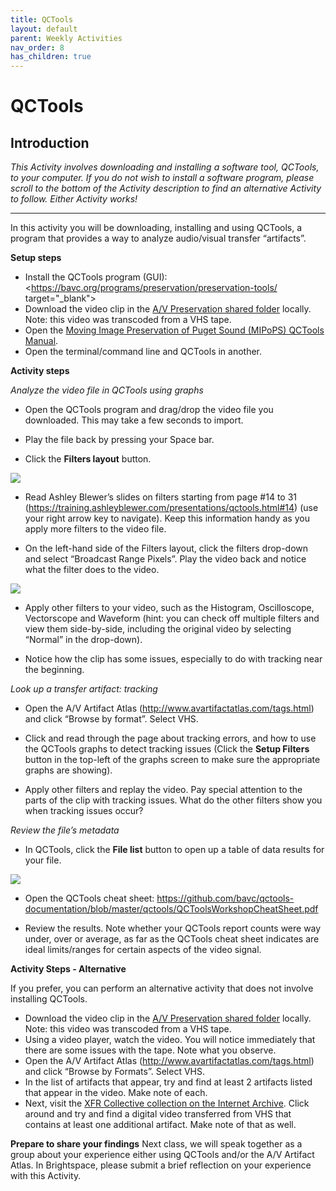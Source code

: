 ```yaml
---
title: QCTools
layout: default
parent: Weekly Activities
nav_order: 8
has_children: true
---
```


# QCTools

## Introduction

_This Activity involves downloading and installing a software tool, QCTools, to your computer. If you do not wish to install a software program, please scroll to the bottom of the Activity description to find an alternative Activity to follow. Either Activity works!_

---

In this activity you will be downloading, installing and using QCTools, a program that provides a way to analyze audio/visual transfer “artifacts”.

**Setup steps**
- Install the QCTools program (GUI): <https://bavc.org/programs/preservation/preservation-tools/ target="_blank">
- Download the video clip in the [A/V Preservation shared folder](https://drive.google.com/drive/folders/1im0K8WUMlUDFHWGxE3jDFQ113O6NOtvt) locally. Note: this video was transcoded from a VHS tape.
- Open the <a href="https://sustainableheritagenetwork.org/system/files/atoms/file/QCTools%20Manual%20(Printable%20Version).pdf" target="_blank">Moving Image Preservation of Puget Sound (MIPoPS) QCTools Manual</a>.
- Open the terminal/command line and QCTools in another.

**Activity steps**

_Analyze the video file in QCTools using graphs_

- Open the QCTools program and drag/drop the video file you downloaded. This may take a few seconds to import.

- Play the file back by pressing your Space bar.

- Click the **Filters layout** button.

![](https://lh7-us.googleusercontent.com/TsSqxeMJmurMBhPsRZgs0KpWUIKhxK9QIRqj5k1a56gku4Drp7gj6KohX5umB2c8CMcedL03BNpRkCXoQO7_84Cil6-QQ6c383reMGsSSaPPrphGo6cjlFudj0ryili84F0H73eHvPRB5_XYGjtYhvY)

- Read Ashley Blewer’s slides on filters starting from page #14 to 31 (<https://training.ashleyblewer.com/presentations/qctools.html#14>) (use your right arrow key to navigate). Keep this information handy as you apply more filters to the video file.

- On the left-hand side of the Filters layout, click the filters drop-down and select “Broadcast Range Pixels”. Play the video back and notice what the filter does to the video.

![](https://lh7-us.googleusercontent.com/r8F16tzUqhLECMLISSFdQDly5ZkhVprFeuAxu-87N5xOdTJlq36Xr5g3XcDyLJGQZQDGOuib6drsIj9guY-8odBPkZMD-JG5IVS6vkllm4fsOQnauq0eojOfmQye8qsjlBWcyEyfEbTf-fq09r4kL3k)

- Apply other filters to your video, such as the Histogram, Oscilloscope, Vectorscope and Waveform (hint: you can check off multiple filters and view them side-by-side, including the original video by selecting “Normal” in the drop-down).

- Notice how the clip has some issues, especially to do with tracking near the beginning.

_Look up a transfer artifact: tracking_

- Open the A/V Artifact Atlas (<http://www.avartifactatlas.com/tags.html>) and click “Browse by format”. Select VHS.

- Click and read through the page about tracking errors, and how to use the QCTools graphs to detect tracking issues (Click the **Setup Filters** button in the top-left of the graphs screen to make sure the appropriate graphs are showing).

- Apply other filters and replay the video. Pay special attention to the parts of the clip with tracking issues. What do the other filters show you when tracking issues occur?

_Review the file’s metadata_

- In QCTools, click the **File list** button to open up a table of data results for your file.

![](https://lh7-us.googleusercontent.com/4AOZPgbXl86wi9Ksi3tvuuOmgbrEyIc3Uc3fc2aAUd5lm1CMqRPR1WUDKFwAGHNJv_ppNk4x54pYK01IZx5oXlm3sllPM-RkkucMONCXj8K1VV2r6gEt61cg-mEuWwytLz1R9EzgZtM-SG6lmSNK1-U)

- Open the QCTools cheat sheet: <https://github.com/bavc/qctools-documentation/blob/master/qctools/QCToolsWorkshopCheatSheet.pdf>

- Review the results. Note whether your QCTools report counts were way under, over or average, as far as the QCTools cheat sheet indicates are ideal limits/ranges for certain aspects of the video signal.

**Activity Steps - Alternative**

If you prefer, you can perform an alternative activity that does not involve installing QCTools.

- Download the video clip in the [A/V Preservation shared folder](https://drive.google.com/drive/folders/1im0K8WUMlUDFHWGxE3jDFQ113O6NOtvt) locally. Note: this video was transcoded from a VHS tape.
- Using a video player, watch the video. You will notice immediately that there are some issues with the tape. Note what you observe.
- Open the A/V Artifact Atlas (<http://www.avartifactatlas.com/tags.html>) and click “Browse by Formats”. Select VHS.
- In the list of artifacts that appear, try and find at least 2 artifacts listed that appear in the video. Make note of each.
- Next, visit the <a href="https://archive.org/details/xfrcollective" target="_blank">XFR Collective collection on the Internet Archive</a>. Click around and try and find a digital video transferred from VHS that contains at least one additional artifact. Make note of that as well.

**Prepare to share your findings**
Next class, we will speak together as a group about your experience either using QCTools and/or the A/V Artifact Atlas. In Brightspace, please submit a brief reflection on your experience with this Activity.